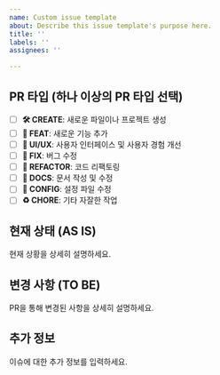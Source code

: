 ```yaml
---
name: Custom issue template
about: Describe this issue template's purpose here.
title: ''
labels: ''
assignees: ''

---
```


## PR 타입 (하나 이상의 PR 타입 선택)
- [ ] **🛠️ CREATE**: 새로운 파일이나 프로젝트 생성
- [ ] **🪽 FEAT**: 새로운 기능 추가
- [ ] **🎨 UI/UX**: 사용자 인터페이스 및 사용자 경험 개선
- [ ] **🐛 FIX**: 버그 수정
- [ ] **🧹 REFACTOR**: 코드 리팩토링
- [ ] **📝 DOCS**: 문서 작성 및 수정
- [ ] **🔧 CONFIG**: 설정 파일 수정
- [ ] **♻️ CHORE**: 기타 자잘한 작업

## 현재 상태 (AS IS)
현재 상황을 상세히 설명하세요.

## 변경 사항 (TO BE)
PR을 통해 변경된 사항을 상세히 설명하세요.

## 추가 정보
이슈에 대한 추가 정보를 입력하세요.
